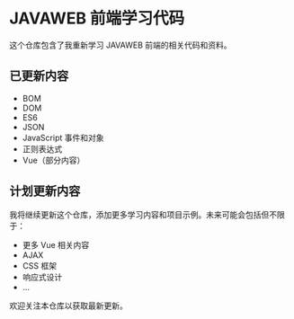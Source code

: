 # JAVAWEB 前端学习代码

这个仓库包含了我重新学习 JAVAWEB 前端的相关代码和资料。

## 已更新内容

- BOM
- DOM
- ES6
- JSON
- JavaScript 事件和对象
- 正则表达式
- Vue（部分内容）

## 计划更新内容

我将继续更新这个仓库，添加更多学习内容和项目示例。未来可能会包括但不限于：

- 更多 Vue 相关内容
- AJAX
- CSS 框架
- 响应式设计
- ...

欢迎关注本仓库以获取最新更新。
